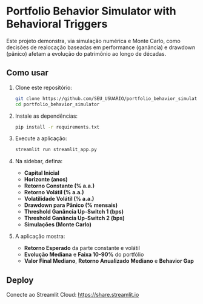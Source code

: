 # Portfolio Behavior Simulator with Behavioral Triggers

Este projeto demonstra, via simulação numérica e Monte Carlo, como decisões de realocação baseadas em performance (ganância) e drawdown (pânico) afetam a evolução do patrimônio ao longo de décadas.

## Como usar

1. Clone este repositório:
   ```bash
   git clone https://github.com/SEU_USUARIO/portfolio_behavior_simulator.git
   cd portfolio_behavior_simulator
   ```

2. Instale as dependências:
   ```bash
   pip install -r requirements.txt
   ```

3. Execute a aplicação:
   ```bash
   streamlit run streamlit_app.py
   ```

4. Na sidebar, defina:
   - **Capital Inicial**  
   - **Horizonte (anos)**  
   - **Retorno Constante (% a.a.)**  
   - **Retorno Volátil (% a.a.)**  
   - **Volatilidade Volátil (% a.a.)**  
   - **Drawdown para Pânico (% mensais)**  
   - **Threshold Ganância Up-Switch 1 (bps)**  
   - **Threshold Ganância Up-Switch 2 (bps)**  
   - **Simulações (Monte Carlo)**  

5. A aplicação mostra:
   - **Retorno Esperado** da parte constante e volátil  
   - **Evolução Mediana** e **Faixa 10-90%** do portfólio  
   - **Valor Final Mediano**, **Retorno Anualizado Mediano** e **Behavior Gap**  

## Deploy

Conecte ao Streamlit Cloud: https://share.streamlit.io  
